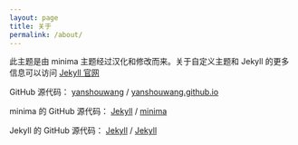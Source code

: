 ```yaml
---
layout: page
title: 关于
permalink: /about/
---
```


此主题是由 minima 主题经过汉化和修改而来。关于自定义主题和 Jekyll 的更多信息可以访问 [Jekyll 官网](https://jekyllrb.com/)

GitHub 源代码：
[yanshouwang](https://github.com/yanshouwang/) / 
[yanshouwang.github.io](https://github.com/yanshouwang/yanshouwang.github.io/)

minima 的 GitHub 源代码：
[Jekyll][jekyll-organization] / 
[minima](https://github.com/jekyll/minima/)

Jekyll 的 GitHub 源代码：
[Jekyll][jekyll-organization] / 
[Jekyll](https://github.com/jekyll/jekyll/)

[jekyll-organization]: https://github.com/jekyll/